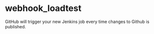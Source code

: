# webhook_loadtest

GitHub will trigger your new Jenkins job every time changes to Github is published. 
